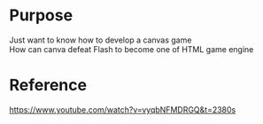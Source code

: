 # Purpose
Just want to know how to develop a canvas game  
How can canva defeat Flash to become one of HTML game engine  

# Reference
https://www.youtube.com/watch?v=vyqbNFMDRGQ&t=2380s